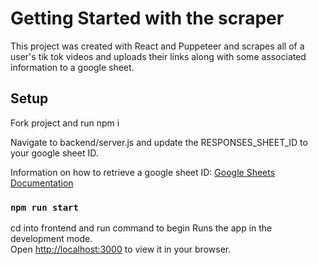 # Getting Started with the scraper

This project was created with React and Puppeteer and scrapes all of a user's tik tok videos and uploads their links along with some associated information to a google sheet.

## Setup

Fork project and run npm i

Navigate to backend/server.js and update the RESPONSES_SHEET_ID to your google sheet ID.

Information on how to retrieve a google sheet ID: [Google Sheets Documentation](https://developers.google.com/sheets/api/guides/concepts)

### `npm run start`

cd into frontend and run command to begin
Runs the app in the development mode.\
Open [http://localhost:3000](http://localhost:3000) to view it in your browser.

